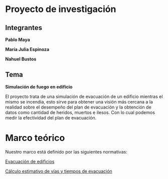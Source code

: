 # Proyecto de investigación

## Integrantes

**Pablo Maya**

**María Julia Espinoza**

**Nahuel Bustos**

## Tema

**Simulación de fuego en edificio**

El proyecto trata de una simulación de evacuación de un edificio mientras el mismo se incendia, esto sirve para obtener una visión más cercana a la realidad sobre el desempeño del plan de evacuación y la obtención de datos como cantidad de heridos, muertos e ilesos.
Con lo cual podemos medir la efectividad del plan de evacuación.

# Marco teórico

Nuestro marco está definido por las siguientes normativas:

[Evacuación de edificios](https://www.insst.es/documents/94886/326853/ntp_046.pdf/b9d7dd31-9758-42a1-8c8c-55daa88295f2)

[Cálculo estimativo de vías y tiempos de evacuación](https://www.cso.go.cr/legislacion/notas_tecnicas_preventivas_insht/NTP%20436%20-%20Calculo%20estimativo%20de%20vias%20y%20tiempos%20de%20evacuacion.pdf)
